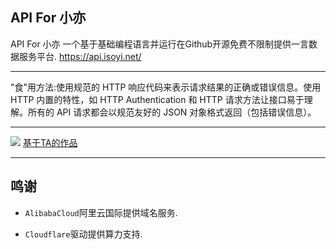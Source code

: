 ## API For 小亦

API For 小亦 一个基于基础编程语言并运行在Github开源免费不限制提供一言数据服务平台. https://api.isoyi.net/

****

"食"用方法:使用规范的 HTTP 响应代码来表示请求结果的正确或错误信息。使用 HTTP 内置的特性，如 HTTP Authentication 和 HTTP 请求方法让接口易于理解。所有的 API 请求都会以规范友好的 JSON 对象格式返回（包括错误信息）。

****

<img src="https://api.isoyi.net/assets/img/github-logo.svg"> [基于TA的作品](//github.com/insoyi/API-Docs-hitokoto)

****

## 鸣谢


- `AlibabaCloud`阿里云国际提供域名服务.

- `Cloudflare`驱动提供算力支持.



